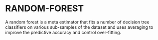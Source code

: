 # RANDOM-FOREST
A random forest is a meta estimator that fits a number of decision tree classifiers on various sub-samples of the dataset and uses averaging to improve the predictive accuracy and control over-fitting.
